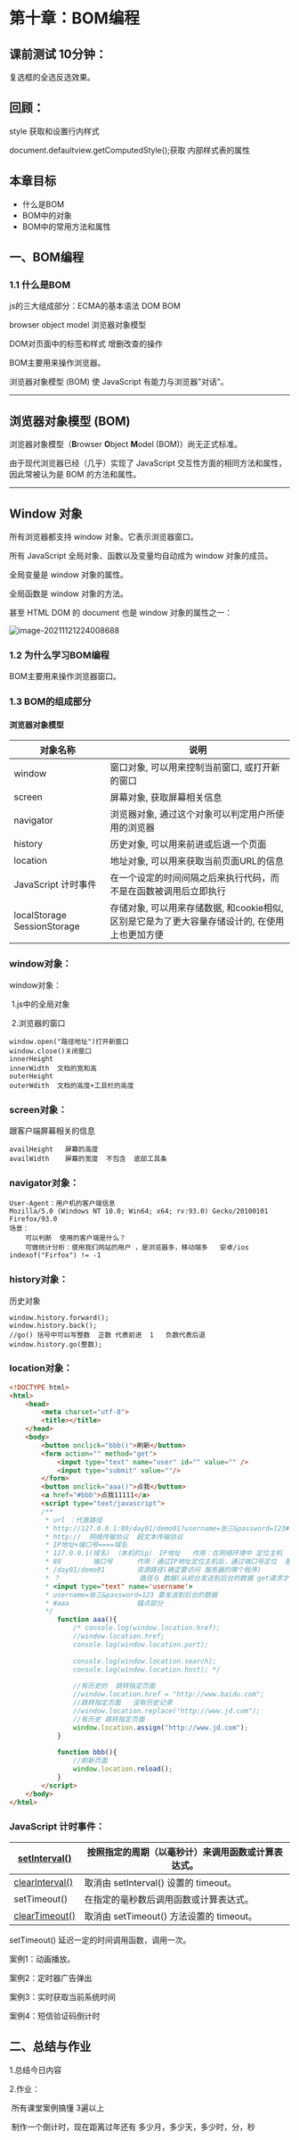 # 第十章：BOM编程

## 课前测试 10分钟：

复选框的全选反选效果。

## 回顾：

style  获取和设置行内样式

document.defaultview.getComputedStyle();获取  内部样式表的属性

## 本章目标 

- 什么是BOM
- BOM中的对象
- BOM中的常用方法和属性

## 一、BOM编程 

### 1.1 什么是BOM 

js的三大组成部分：ECMA的基本语法   DOM   BOM

browser  object model 浏览器对象模型

DOM对页面中的标签和样式 增删改查的操作

BOM主要用来操作浏览器。

浏览器对象模型 (BOM) 使 JavaScript 有能力与浏览器"对话"。

------

## 浏览器对象模型 (BOM)

浏览器对象模型（**B**rowser **O**bject **M**odel (BOM)）尚无正式标准。

由于现代浏览器已经（几乎）实现了 JavaScript 交互性方面的相同方法和属性，因此常被认为是 BOM 的方法和属性。

------

## Window 对象 

所有浏览器都支持 window 对象。它表示浏览器窗口。

所有 JavaScript 全局对象、函数以及变量均自动成为 window 对象的成员。

全局变量是 window 对象的属性。

全局函数是 window 对象的方法。

甚至 HTML DOM 的 document 也是 window 对象的属性之一：

![image-20211121224008688](assets/image-20211121224008688.png)

### 1.2 为什么学习BOM编程

BOM主要用来操作浏览器窗口。

### 1.3 BOM的组成部分

#### 浏览器对象模型

| 对象名称                    | **说明**                                                     |
| --------------------------- | ------------------------------------------------------------ |
| window                      | 窗口对象, 可以用来控制当前窗口, 或打开新的窗口               |
| screen                      | 屏幕对象, 获取屏幕相关信息                                   |
| navigator                   | 浏览器对象, 通过这个对象可以判定用户所使用的浏览器           |
| history                     | 历史对象, 可以用来前进或后退一个页面                         |
| location                    | 地址对象, 可以用来获取当前页面URL的信息                      |
| JavaScript 计时事件         | 在一个设定的时间间隔之后来执行代码，而不是在函数被调用后立即执行 |
| localStorage SessionStorage | 存储对象, 可以用来存储数据, 和cookie相似, 区别是它是为了更大容量存储设计的, 在使用上也更加方便 |

### window对象：

window对象：

​		1.js中的全局对象

​		2.浏览器的窗口

```
window.open("路径地址")打开新窗口
window.close()关闭窗口
innerHeight
innerWidth  文档的宽和高
outerHeight
outerWdith  文档的高度+工具栏的高度
```

### screen对象：

跟客户端屏幕相关的信息

```
availHeight   屏幕的高度
availWidth    屏幕的宽度  不包含  底部工具条
```

### navigator对象：

```
User-Agent：用户机的客户端信息
Mozilla/5.0 (Windows NT 10.0; Win64; x64; rv:93.0) Gecko/20100101 Firefox/93.0
场景：
	可以判断  使用的客户端是什么？
	可做统计分析：使用我们网站的用户 ，是浏览器多，移动端多   安卓/ios  
indexof("Firfox") != -1
```

### history对象：

历史对象 

```
window.history.forward();
window.history.back();
//go() 括号中可以写整数  正数 代表前进  1   负数代表后退
window.history.go(整数);
```

### location对象：

```html
<!DOCTYPE html>
<html>
	<head>
		<meta charset="utf-8">
		<title></title>
	</head>
	<body>
		<button onclick="bbb()">刷新</button>
		<form action="" method="get">
			<input type="text" name="user" id="" value="" />
			<input type="submit" value=""/>
		</form>
		<button onclick="aaa()">点我</button>
		<a href="#bbb">点我11111</a>
		<script type="text/javascript">
		/**
		 * url ：代表路径
		 * http://127.0.0.1:80/day01/demo01?username=张三&password=123#锚点名称
		 * http://  网络传输协议  超文本传输协议
		 * IP地址+端口号====域名
		 * 127.0.0.1(域名) （本机的ip） IP地址   作用：在网络环境中 定位主机
		 * 80        端口号      作用：通过IP地址定位主机后，通过端口号定位  服务(应用程序)
		 * /day01/demo01       	资源路径(确定要访问 服务器的哪个程序)
		 * ？  					路径与 数据(从前台发送到后台的数据 get请求才有)的分隔符
		 * <input type="text" name='username'>
		 * username=张三&password=123 要发送到后台的数据
		 * #aaa					锚点部分
		 */
			function aaa(){
				/* console.log(window.location.href);
				//window.location.href;
				console.log(window.location.port);
				
				console.log(window.location.search);
				console.log(window.location.host); */
				
				//有历史的  跳转指定页面
				//window.location.href = "http://www.baidu.com";
				//跳转指定页面   没有历史记录
				//window.location.replace("http://www.jd.com");
				//有历史 跳转指定页面 
				window.location.assign("http://www.jd.com");
			}
			
			function bbb(){
				//刷新页面
				window.location.reload();
			}
		</script>
	</body>
</html>
```

### JavaScript 计时事件： 

| [setInterval()](https://www.runoob.com/jsref/met-win-setinterval.html) | 按照指定的周期（以毫秒计）来调用函数或计算表达式。 |
| ------------------------------------------------------------ | -------------------------------------------------- |
| [clearInterval()](https://www.runoob.com/jsref/met-win-clearinterval.html) | 取消由 setInterval() 设置的 timeout。              |
| setTimeout()                                                 | 在指定的毫秒数后调用函数或计算表达式。             |
| [clearTimeout()](https://www.runoob.com/jsref/met-win-cleartimeout.html) | 取消由 setTimeout() 方法设置的 timeout。           |

setTimeout() 延迟一定的时间调用函数，调用一次。



案例1：动画播放。

案例2：定时器广告弹出

案例3：实时获取当前系统时间

案例4：短信验证码倒计时

## 二、总结与作业

1.总结今日内容

2.作业：

​		所有课堂案例搞懂  3遍以上		

​		制作一个倒计时，现在距离过年还有 多少月，多少天，多少时，分，秒